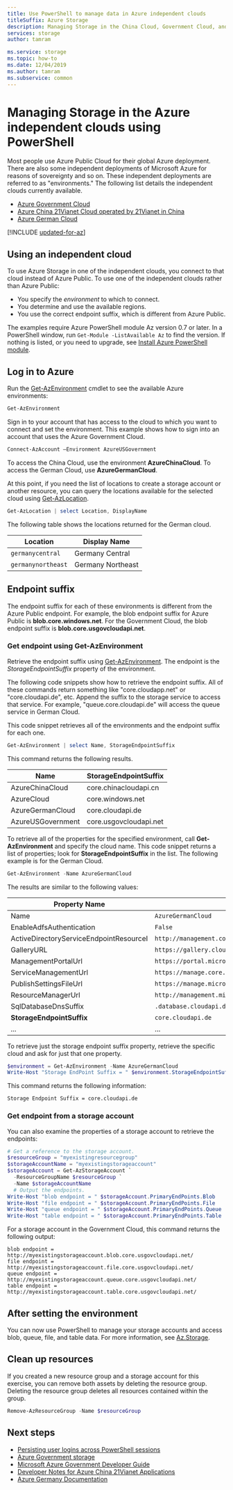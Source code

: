 ```yaml
---
title: Use PowerShell to manage data in Azure independent clouds
titleSuffix: Azure Storage
description: Managing Storage in the China Cloud, Government Cloud, and German Cloud Using Azure PowerShell.
services: storage
author: tamram

ms.service: storage
ms.topic: how-to
ms.date: 12/04/2019
ms.author: tamram
ms.subservice: common
---
```


# Managing Storage in the Azure independent clouds using PowerShell

Most people use Azure Public Cloud for their global Azure deployment. There are also some independent deployments of Microsoft Azure for reasons of sovereignty and so on. These independent deployments are referred to as "environments." The following list details the independent clouds currently available.

* [Azure Government Cloud](https://azure.microsoft.com/features/gov/)
* [Azure China 21Vianet Cloud operated by 21Vianet in China](http://www.windowsazure.cn/)
* [Azure German Cloud](../../germany/germany-welcome.md)

[!INCLUDE [updated-for-az](../../../includes/updated-for-az.md)]

## Using an independent cloud

To use Azure Storage in one of the independent clouds, you connect to that cloud instead of Azure Public. To use one of the independent clouds rather than Azure Public:

* You specify the *environment* to which to connect.
* You determine and use the available regions.
* You use the correct endpoint suffix, which is different from Azure Public.

The examples require Azure PowerShell module Az version 0.7 or later. In a PowerShell window, run `Get-Module -ListAvailable Az` to find the version. If nothing is listed, or you need to upgrade, see [Install Azure PowerShell module](/powershell/azure/install-Az-ps).

## Log in to Azure

Run the [Get-AzEnvironment](/powershell/module/az.accounts/get-azenvironment) cmdlet to see the available Azure environments:

```powershell
Get-AzEnvironment
```

Sign in to your account that has access to the cloud to which you want to connect and set the environment. This example shows how to sign into an account that uses the Azure Government Cloud.   

```powershell
Connect-AzAccount –Environment AzureUSGovernment
```

To access the China Cloud, use the environment **AzureChinaCloud**. To access the German Cloud, use **AzureGermanCloud**.

At this point, if you need the list of locations to create a storage account or another resource, you can query the locations available for the selected cloud using [Get-AzLocation](/powershell/module/az.resources/get-azlocation).

```powershell
Get-AzLocation | select Location, DisplayName
```

The following table shows the locations returned for the German cloud.

|Location | Display Name |
|----|----|
| `germanycentral` | Germany Central|
| `germanynortheast` | Germany Northeast |


## Endpoint suffix

The endpoint suffix for each of these environments is different from the Azure Public endpoint. For example, the blob endpoint suffix for Azure Public is **blob.core.windows.net**. For the Government Cloud, the blob endpoint suffix is **blob.core.usgovcloudapi.net**.

### Get endpoint using Get-AzEnvironment

Retrieve the endpoint suffix using [Get-AzEnvironment](/powershell/module/az.accounts/get-azenvironment). The endpoint is the *StorageEndpointSuffix* property of the environment.

The following code snippets show how to retrieve the endpoint suffix. All of these commands return something like "core.cloudapp.net" or "core.cloudapi.de", etc. Append the suffix to the storage service to access that service. For example, "queue.core.cloudapi.de" will access the queue service in German Cloud.

This code snippet retrieves all of the environments and the endpoint suffix for each one.

```powershell
Get-AzEnvironment | select Name, StorageEndpointSuffix 
```

This command returns the following results.

| Name| StorageEndpointSuffix|
|----|----|
| AzureChinaCloud | core.chinacloudapi.cn|
| AzureCloud | core.windows.net |
| AzureGermanCloud | core.cloudapi.de|
| AzureUSGovernment | core.usgovcloudapi.net |

To retrieve all of the properties for the specified environment, call **Get-AzEnvironment** and specify the cloud name. This code snippet returns a list of properties; look for **StorageEndpointSuffix** in the list. The following example is for the German Cloud.

```powershell
Get-AzEnvironment -Name AzureGermanCloud
```

The results are similar to the following values:

|Property Name|Value|
|----|----|
| Name | `AzureGermanCloud` |
| EnableAdfsAuthentication | `False` |
| ActiveDirectoryServiceEndpointResourceI | `http://management.core.cloudapi.de/` |
| GalleryURL | `https://gallery.cloudapi.de/` |
| ManagementPortalUrl | `https://portal.microsoftazure.de/` |
| ServiceManagementUrl | `https://manage.core.cloudapi.de/` |
| PublishSettingsFileUrl| `https://manage.microsoftazure.de/publishsettings/index` |
| ResourceManagerUrl | `http://management.microsoftazure.de/` |
| SqlDatabaseDnsSuffix | `.database.cloudapi.de` |
| **StorageEndpointSuffix** | `core.cloudapi.de` |
| ... | ... |

To retrieve just the storage endpoint suffix property, retrieve the specific cloud and ask for just that one property.

```powershell
$environment = Get-AzEnvironment -Name AzureGermanCloud
Write-Host "Storage EndPoint Suffix = " $environment.StorageEndpointSuffix
```

This command returns the following information:

`Storage Endpoint Suffix = core.cloudapi.de`

### Get endpoint from a storage account

You can also examine the properties of a storage account to retrieve the endpoints:

```powershell
# Get a reference to the storage account.
$resourceGroup = "myexistingresourcegroup"
$storageAccountName = "myexistingstorageaccount"
$storageAccount = Get-AzStorageAccount `
  -ResourceGroupName $resourceGroup `
  -Name $storageAccountName 
  # Output the endpoints.
Write-Host "blob endpoint = " $storageAccount.PrimaryEndPoints.Blob 
Write-Host "file endpoint = " $storageAccount.PrimaryEndPoints.File
Write-Host "queue endpoint = " $storageAccount.PrimaryEndPoints.Queue
Write-Host "table endpoint = " $storageAccount.PrimaryEndPoints.Table
```

For a storage account in the Government Cloud, this command returns the following output:

```
blob endpoint = http://myexistingstorageaccount.blob.core.usgovcloudapi.net/
file endpoint = http://myexistingstorageaccount.file.core.usgovcloudapi.net/
queue endpoint = http://myexistingstorageaccount.queue.core.usgovcloudapi.net/
table endpoint = http://myexistingstorageaccount.table.core.usgovcloudapi.net/
```

## After setting the environment

You can now use PowerShell to manage your storage accounts and access blob, queue, file, and table data. For more information, see [Az.Storage](/powershell/module/az.storage).

## Clean up resources

If you created a new resource group and a storage account for this exercise, you can remove both assets by deleting the resource group. Deleting the resource group deletes all resources contained within the group.

```powershell
Remove-AzResourceGroup -Name $resourceGroup
```

## Next steps

* [Persisting user logins across PowerShell sessions](/powershell/azure/context-persistence)
* [Azure Government storage](../../azure-government/documentation-government-services-storage.md)
* [Microsoft Azure Government Developer Guide](../../azure-government/documentation-government-developer-guide.md)
* [Developer Notes for Azure China 21Vianet Applications](https://msdn.microsoft.com/library/azure/dn578439.aspx)
* [Azure Germany Documentation](../../germany/germany-welcome.md)
